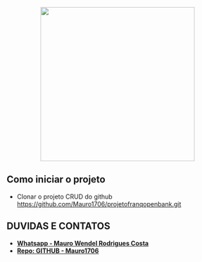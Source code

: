 <p align="center"><a href="https://www.franq.com.br/" target="_blank"><img src="https://res-3.cloudinary.com/crunchbase-production/image/upload/c_lpad,h_256,w_256,f_auto,q_auto:eco/hxsfzqmggi6onix2nkp9" width="350"></a></p>

## Como iniciar o projeto

- Clonar o projeto CRUD do github
https://github.com/Mauro1706/projetofranqopenbank.git


## DUVIDAS E CONTATOS
- **[Whatsapp - Mauro Wendel Rodrigues Costa ](https://api.whatsapp.com/send?phone=5561983486393)**
- **[Repo: GITHUB - Mauro1706 ](https://github.com/Mauro1706)**


